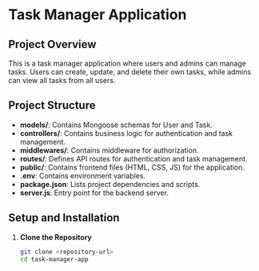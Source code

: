 # Task Manager Application

## Project Overview

This is a task manager application where users and admins can manage tasks. Users can create, update, and delete their own tasks, while admins can view all tasks from all users.

## Project Structure

- **models/**: Contains Mongoose schemas for User and Task.
- **controllers/**: Contains business logic for authentication and task management.
- **middlewares/**: Contains middleware for authorization.
- **routes/**: Defines API routes for authentication and task management.
- **public/**: Contains frontend files (HTML, CSS, JS) for the application.
- **.env**: Contains environment variables.
- **package.json**: Lists project dependencies and scripts.
- **server.js**: Entry point for the backend server.

## Setup and Installation

1. **Clone the Repository**
   ```bash
   git clone <repository-url>
   cd task-manager-app
